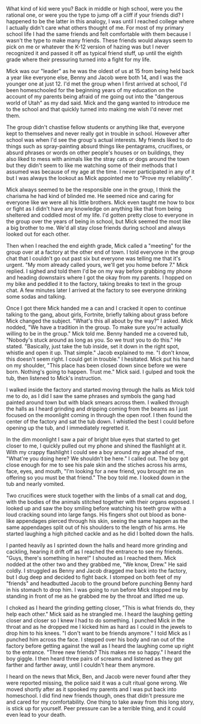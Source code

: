 What kind of kid were you? Back in middle or high school, were you the rational one, or were you the type to jump off a cliff if your friends did? I happened to be the latter in this analogy, I was until I reached college where I actually didn't care what others thought of me. For most of my primary school life I had the same friends and felt comfortable with them because I wasn't the type to make many friends. These friends would always seem to pick on me or whatever the K-12 version of hazing was but I never recognized it and passed it off as typical friend stuff, up until the eighth grade where their pressuring turned into a fight for my life.

Mick was our "leader" as he was the oldest of us at 15 from being held back a year like everyone else, Benny and Jacob were both 14, and I was the younger one at just 12. I'd met the group when I first arrived at school, I'd been homeschooled for the beginning years of my education on the account of my parents being afraid of me going out into the "dangerous world of Utah" as my dad said. Mick and the gang wanted to introduce me to the school and that quickly turned into making me wish I'd never met them.

The group didn't chastise fellow students or anything like that, everyone kept to themselves and never really got in trouble in school. However after school was when I'd see the group's actual interests. My friends liked to do things such as spray-painting absurd things like pentagrams, crucifixes, or absurd phrases or words on other people's houses or on buildings, they also liked to mess with animals like the stray cats or dogs around the town but they didn't seem to like me watching some of their methods that I assumed was because of my age at the time. I never participated in any of it but I was always the lookout as Mick appointed me to "Prove my reliability".

Mick always seemed to be the responsible one in the group, I think the charisma he had kind of blinded me. He seemed nice and caring for everyone like we were all his little brothers. Mick even taught me how to box or fight as I didn't have any knowledge on anything like that from being sheltered and coddled most of my life. I'd gotten pretty close to everyone in the group over the years of being in school, but Mick seemed the most like a big brother to me. We'd all stay close friends during school and always looked out for each other.

Then when I reached the end eighth grade, Mick called a "meeting" for the group over at a factory at the other end of town. I told everyone in the group chat that I couldn't go out past six but everyone was telling me that it's urgent. "My mom already called yours, we'll get you home before 7." Mick replied. I sighed and told them I'd be on my way before grabbing my phone and heading downstairs where I got the okay from my parents. I hopped on my bike and peddled it to the factory, taking breaks to text in the group chat. A few minutes later I arrived at the factory to see everyone drinking some sodas and talking.

Once I got there Mick handed me a can and I cracked it open to continue talking to the gang, about girls, Fortnite, briefly talking about grass before Mick changed the subject. "What's this all about by the way?" I asked. Mick nodded, "We have a tradition in the group. To make sure you're actually willing to be in the group." Mick told me. Benny handed me a covered tub, "Nobody's stuck around as long as you. So we trust you to do this." He stated. "Basically, just take the tub inside, set it down in the right spot, whistle and open it up. That simple." Jacob explained to me. "I don't know, this doesn't seem right. I could get in trouble." I hesitated. Mick put his hand on my shoulder, "This place has been closed down since before we were born. Nothing's going to happen. Trust me." Mick said. I gulped and took the tub, then listened to Mick's instruction.

I walked inside the factory and started moving through the halls as Mick told me to do, as I did I saw the same phrases and symbols the gang had painted around town but with black smears across them. I walked through the halls as I heard grinding and dripping coming from the beams as I just focused on the moonlight coming in through the open roof. I then found the center of the factory and sat the tub down. I whistled the best I could before opening up the tub, and I immediately regretted it.

In the dim moonlight I saw a pair of bright blue eyes that started to get closer to me, I quickly pulled out my phone and shined the flashlight at it. With my crappy flashlight I could see a boy around my age ahead of me, "What're you doing here? We shouldn't be here." I called out. The boy got close enough for me to see his pale skin and the stiches across his arms, face, eyes, and mouth, "I'm looking for a new friend, you brought me an offering so you must be that friend." The boy told me. I looked down in the tub and nearly vomited.

Two crucifices were stuck together with the limbs of a small cat and dog, with the bodies of the animals stitched together with their organs exposed. I looked up and saw the boy smiling before watching his teeth grow with a loud cracking sound into large fangs. His fingers shot out blood as bone-like appendages pierced through his skin, seeing the same happen as the same appendages split out of his shoulders to the length of his arms. He started laughing a high pitched cackle and as he did I bolted down the halls. 

I panted heavily as I sprinted down the halls and heard more grinding and cackling, hearing it drift off as I reached the entrance to see my friends. "Guys, there's something in here!" I shouted as I reached them. Mick nodded at the other two and they grabbed me, "We know, Drew." He said coldly. I struggled as Benny and Jacob dragged me back into the factory, but I dug deep and decided to fight back. I stomped on both feet of my "friends" and headbutted Jacob to the ground before punching Benny hard in his stomach to drop him. I was going to run before Mick stopped me by standing in front of me as he grabbed me by the throat and lifted me up.

I choked as I heard the grinding getting closer, "This is what friends do, they help each other." Mick said as he strangled me. I heard the laughing getting closer and closer so I knew I had to do something. I punched Mick in the throat and as he dropped me I kicked him as hard as I could in the jewels to drop him to his knees. "I don't want to be friends anymore." I told Mick as I punched him across the face. I stepped over his body and ran out of the factory before getting against the wall as I heard the laughing come up right to the entrance. "Three new friends? This makes me so happy." I heard the boy giggle. I then heard three pairs of screams and listened as they got farther and farther away, until I couldn't hear them anymore.

I heard on the news that Mick, Ben, and Jacob were never found after they were reported missing, the police said it was a cult ritual gone wrong. We moved shortly after as it spooked my parents and I was put back into homeschool. I did find new friends though, ones that didn't pressure me and cared for my comfortability. One thing to take away from this long story, is stick up for yourself. Peer pressure can be a terrible thing, and it could even lead to your death.